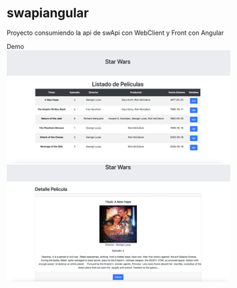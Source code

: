 # swapiangular
Proyecto consumiendo la api de swApi con WebClient y Front con Angular 


 
 Demo  </br>
![Crudjsp](https://github.com/Lcaichihua/swapiangular/blob/main/peliculas.png)
</br>
 ![Crudjsp](https://github.com/Lcaichihua/swapiangular/blob/main/detalle.png)

